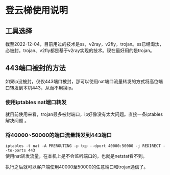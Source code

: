 # 登云梯使用说明

## 工具选择

截至2022-12-04，目前用过的技术是ss，v2ray，v2fly，trojan。ss已经淘汰，必被封。trojan、v2fly都是基于v2ray实现的技术。现在最好用的是trojan。

## 443端口被封的方法

如果ip没被封，仅仅443端口被封，那可以使用nat端口流量转发的方式将高位端口转发到本机443，从而不用换ip。

### 使用iptables nat端口转发

就目前使用来看，trojan最多被封端口，ip好像没有太大问题。直接一条iptables解决问题 。

### 将40000~50000的端口流量转发到443端口
`iptables -t nat -A PREROUTING -p tcp --dport 40000:50000 -j REDIRECT --to-ports 443`   
使用nat转发流量，在本机上是不会监听端口的，也就是netstat看不到。

执行之后就可以客户端使用40000至50000的任意端口和trojan通信了。